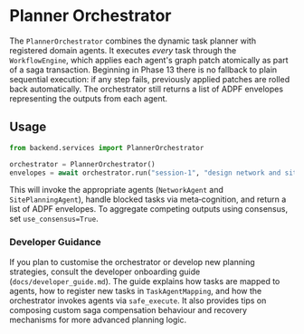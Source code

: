 # Planner Orchestrator

The `PlannerOrchestrator` combines the dynamic task planner with
registered domain agents.  It executes *every* task through the
`WorkflowEngine`, which applies each agent's graph patch atomically as
part of a saga transaction.  Beginning in Phase 13 there is no fallback
to plain sequential execution: if any step fails, previously applied
patches are rolled back automatically.  The orchestrator still returns a
list of ADPF envelopes representing the outputs from each agent.

## Usage

```python
from backend.services import PlannerOrchestrator

orchestrator = PlannerOrchestrator()
envelopes = await orchestrator.run("session-1", "design network and site")
```

This will invoke the appropriate agents (`NetworkAgent` and
`SitePlanningAgent`), handle blocked tasks via meta‑cognition, and
return a list of ADPF envelopes.  To aggregate competing outputs using
consensus, set `use_consensus=True`.

### Developer Guidance

If you plan to customise the orchestrator or develop new planning
strategies, consult the developer onboarding guide
(`docs/developer_guide.md`).  The guide explains how tasks are mapped to
agents, how to register new tasks in `TaskAgentMapping`, and how the
orchestrator invokes agents via `safe_execute`.  It also provides tips
on composing custom saga compensation behaviour and recovery mechanisms
for more advanced planning logic.

